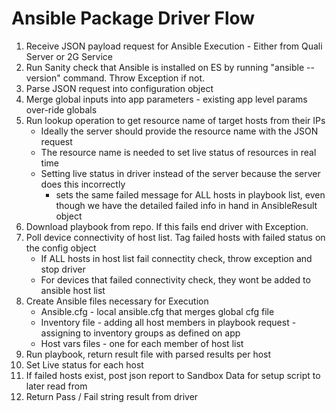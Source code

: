 # Ansible Package Driver Flow
1. Receive JSON payload request for Ansible Execution - Either from Quali Server or 2G Service
2. Run Sanity check that Ansible is installed on ES by running "ansible --version" command. Throw Exception if not.
3. Parse JSON request into configuration object
4. Merge global inputs into app parameters - existing app level params over-ride globals
5. Run lookup operation to get resource name of target hosts from their IPs
    - Ideally the server should provide the resource name with the JSON request
    - The resource name is needed to set live status of resources in real time
    - Setting live status in driver instead of the server because the server does this incorrectly
        - sets the same failed message for ALL hosts in playbook list, even though we have the detailed failed info in hand in AnsibleResult object
6. Download playbook from repo. If this fails end driver with Exception.
7. Poll device connectivity of host list. Tag failed hosts with failed status on the config object
    - If ALL hosts in host list fail connectity check, throw exception and stop driver
    - For devices that failed connectivity check, they wont be added to ansible host list
8. Create Ansible files necessary for Execution
    - Ansible.cfg - local ansible.cfg that merges global cfg file
    - Inventory file - adding all host members in playbook request - assigning to inventory groups as defined on app
    - Host vars files - one for each member of host list
9. Run playbook, return result file with parsed results per host
10. Set Live status for each host
11. If failed hosts exist, post json report to Sandbox Data for setup script to later read from
12. Return Pass / Fail string result from driver